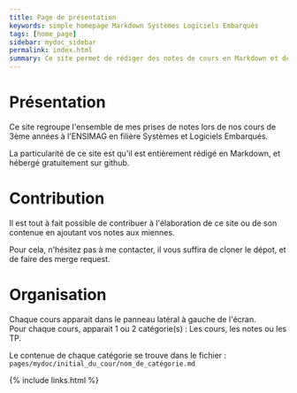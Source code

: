 ```yaml
---
title: Page de présentation
keywords: simple homepage Markdown Systèmes Logiciels Embarqués
tags: [home_page]
sidebar: mydoc_sidebar
permalink: index.html
summary: Ce site permet de rédiger des notes de cours en Markdown et de retrouver l'ensemble des notes sur un site plutôt bien organisé hébergé gratuitement sur Github.
---
```


# Présentation

Ce site regroupe l'ensemble de mes prises de notes lors de nos cours de 3ème années à l'ENSIMAG en filière Systèmes et Logiciels Embarqués. 

La particularité de ce site est qu'il est entièrement rédigé en Markdown, et hébergé gratuitement sur github.

# Contribution

Il est tout à fait possible de contribuer à l'élaboration de ce site ou de son contenue en ajoutant vos notes aux miennes. 

Pour cela, n'hésitez pas à me contacter, il vous suffira de cloner le dépot, et de faire des merge request.

# Organisation

Chaque cours apparait dans le panneau latéral à gauche de l'écran.  
Pour chaque cours, apparait 1 ou 2 catégorie(s) : Les cours, les notes ou les TP.  

Le contenue de chaque catégorie se trouve dans le fichier :  
` pages/mydoc/initial_du_cour/nom_de_catégorie.md `   


{% include links.html %}
